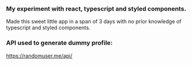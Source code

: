 ### My experiment with react, typescript and styled components.
Made this sweet little app in a span of 3 days with no prior knowledge of typescript and styled components.

### API used to generate dummy profile:
https://randomuser.me/api/
